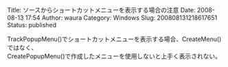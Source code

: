 Title: ソースからショートカットメニューを表示する場合の注意
Date: 2008-08-13 17:54
Author: waura
Category: Windows
Slug: 200808131218617651
Status: published

TrackPopupMenu()でショートカットメニューを表示する場合、CreateMenu()ではなく、  
CreatePopupMenu()で作成したメニューを使用しないと上手く表示されない。
